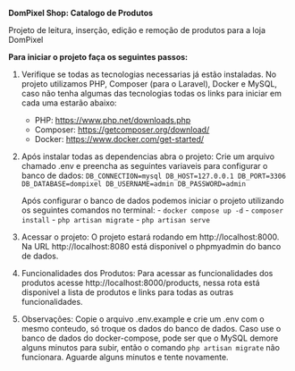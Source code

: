 **DomPixel Shop: Catalogo de Produtos**

Projeto de leitura, inserção, edição e remoção de produtos para a loja DomPixel

**Para iniciar o projeto faça os seguintes passos:**

 1. Verifique se todas as tecnologias necessarias já estão instaladas.
    No projeto utilizamos PHP, Composer (para o Laravel), Docker e MySQL, caso não tenha algumas das tecnologias todas os links para iniciar em cada uma estarão abaixo:
    - PHP: https://www.php.net/downloads.php
    - Composer: https://getcomposer.org/download/
    - Docker: https://www.docker.com/get-started/
 
 2. Após instalar todas as dependencias abra o projeto:
    Crie um arquivo chamado .env e preencha as seguintes variaveis para configurar o banco de dados:
        `DB_CONNECTION=mysql
         DB_HOST=127.0.0.1
         DB_PORT=3306
         DB_DATABASE=dompixel
         DB_USERNAME=admin
         DB_PASSWORD=admin`
    
    Após configurar o banco de dados podemos iniciar o projeto utilizando os seguintes comandos no terminal:
	    - `docker compose up -d`
        -  `composer install`
	    -  `php artisan migrate`
	    -  `php artisan serve`
 4. Acessar o projeto:
	 O projeto estará rodando em http://localhost:8000.
	 Na URL http://localhost:8080 está disponivel o phpmyadmin do banco de dados.
 5. Funcionalidades dos Produtos:
	 Para acessar as funcionalidades dos produtos acesse http://localhost:8000/products, nessa rota está disponivel a lista de produtos e links para todas as outras funcionalidades.

 6. Observações:
    Copie o arquivo .env.example e crie um .env com o mesmo conteudo, só troque os dados do banco de dados.
    Caso use o banco de dados do docker-compose, pode ser que o MySQL demore alguns minutos para subir, então o comando `php artisan migrate` não funcionara. Aguarde alguns minutos e tente novamente.
